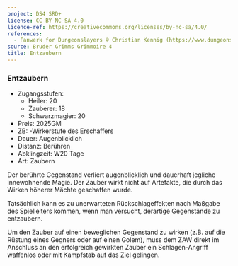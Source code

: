 ```yaml
---
project: DS4 SRD+
license: CC BY-NC-SA 4.0
licence-ref: https://creativecommons.org/licenses/by-nc-sa/4.0/
references: 
  - Fanwerk for Dungeonslayers © Christian Kennig (https://www.dungeonslayers.net/)
source: Bruder Grimms Grimmoire 4
title: Entzaubern
---
```


### Entzaubern

- Zugangsstufen:
  - Heiler: 20
  - Zauberer: 18
  - Schwarzmagier: 20
- Preis: 2025GM
- ZB: -Wirkerstufe des Erschaffers
- Dauer: Augenblicklich
- Distanz: Berühren
- Abklingzeit: W20 Tage
- Art: Zaubern

Der berührte Gegenstand verliert augenblicklich und dauerhaft jegliche innewohnende Magie. Der Zauber wirkt nicht auf Artefakte, die durch das Wirken höherer Mächte geschaffen wurde.

Tatsächlich kann es zu unerwarteten Rückschlageffekten nach Maßgabe des Spielleiters kommen, wenn man versucht, derartige Gegenstände zu entzaubern.

Um den Zauber auf einen beweglichen Gegenstand zu wirken (z.B. auf die Rüstung eines Gegners oder auf einen Golem), muss dem ZAW direkt im Anschluss an den erfolgreich gewirkten Zauber ein Schlagen-Angriff waffenlos oder mit Kampfstab auf das Ziel gelingen.

